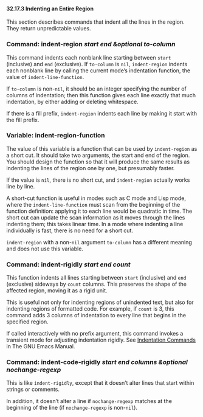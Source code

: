 

#### 32.17.3 Indenting an Entire Region

This section describes commands that indent all the lines in the region. They return unpredictable values.

### Command: **indent-region** *start end \&optional to-column*

This command indents each nonblank line starting between `start` (inclusive) and `end` (exclusive). If `to-column` is `nil`, `indent-region` indents each nonblank line by calling the current mode’s indentation function, the value of `indent-line-function`.

If `to-column` is non-`nil`, it should be an integer specifying the number of columns of indentation; then this function gives each line exactly that much indentation, by either adding or deleting whitespace.

If there is a fill prefix, `indent-region` indents each line by making it start with the fill prefix.

### Variable: **indent-region-function**

The value of this variable is a function that can be used by `indent-region` as a short cut. It should take two arguments, the start and end of the region. You should design the function so that it will produce the same results as indenting the lines of the region one by one, but presumably faster.

If the value is `nil`, there is no short cut, and `indent-region` actually works line by line.

A short-cut function is useful in modes such as C mode and Lisp mode, where the `indent-line-function` must scan from the beginning of the function definition: applying it to each line would be quadratic in time. The short cut can update the scan information as it moves through the lines indenting them; this takes linear time. In a mode where indenting a line individually is fast, there is no need for a short cut.

`indent-region` with a non-`nil` argument `to-column` has a different meaning and does not use this variable.

### Command: **indent-rigidly** *start end count*

This function indents all lines starting between `start` (inclusive) and `end` (exclusive) sideways by `count` columns. This preserves the shape of the affected region, moving it as a rigid unit.

This is useful not only for indenting regions of unindented text, but also for indenting regions of formatted code. For example, if `count` is 3, this command adds 3 columns of indentation to every line that begins in the specified region.

If called interactively with no prefix argument, this command invokes a transient mode for adjusting indentation rigidly. See [Indentation Commands](https://www.gnu.org/software/emacs/manual/html_node/emacs/Indentation-Commands.html#Indentation-Commands) in The GNU Emacs Manual.

### Command: **indent-code-rigidly** *start end columns \&optional nochange-regexp*

This is like `indent-rigidly`, except that it doesn’t alter lines that start within strings or comments.

In addition, it doesn’t alter a line if `nochange-regexp` matches at the beginning of the line (if `nochange-regexp` is non-`nil`).
